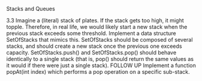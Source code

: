 Stacks and Queues

3.3 Imagine a (literal) stack of plates. If the stack gets too high, it might topple. Therefore,
in real life, we would likely start a new stack when the previous stack exceeds
some threshold. Implement a data structure SetOfStacks that mimics this. SetOfStacks
should be composed of several stacks, and should create a new stack once
the previous one exceeds capacity. SetOfStacks.push() and SetOfStacks.pop() should
behave identically to a single stack (that is, pop() should return the same values as it
would if there were just a single stack).
FOLLOW UP
Implement a function popAt(int index) which performs a pop operation on a specific
sub-stack.